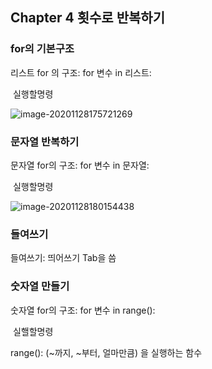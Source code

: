 ## Chapter 4 횟수로 반복하기

### for의 기본구조

리스트 for 의 구조: for  변수 in 리스트:

​                                실행할명령

![image-20201128175721269](C:\Users\김진우\AppData\Roaming\Typora\typora-user-images\image-20201128175721269.png)

### 문자열 반복하기

문자열 for의 구조: for 변수 in 문자열:

​									실행할명령

![image-20201128180154438](C:\Users\김진우\AppData\Roaming\Typora\typora-user-images\image-20201128180154438.png)

### 들여쓰기

들여쓰기: 띄어쓰기 Tab을 씀

### 숫자열 만들기

숫자열 for의 구조: for 변수 in range():

​                              	실핼할명령

range(): (~까지, ~부터, 얼마만큼) 을 실행하는 함수

